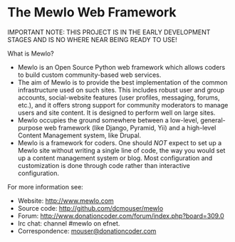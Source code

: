 The Mewlo Web Framework
=======================


IMPORTANT NOTE: THIS PROJECT IS IN THE EARLY DEVELOPMENT STAGES AND IS NO WHERE NEAR BEING READY TO USE!


What is Mewlo?

 * Mewlo is an Open Source Python web framework which allows coders to build custom community-based web services.
 * The aim of Mewlo is to provide the best implementation of the common infrastructure used on such sites.  This includes robust user and group accounts, social-website features (user profiles, messaging, forums, etc.), and it offers strong support for community moderators to manage users and site content.  It is designed to perform well on large sites.
 * Mewlo occupies the ground somewhere between a low-level, general-purpose web framework (like Django, Pyramid, Yii) and a high-level Content Management system, like Drupal.
 * Mewlo is a framework for coders. One should *NOT* expect to set up a Mewlo site without writing a single line of code, the way you would set up a content management system or blog.  Most configuration and customization is done through code rather than interactive configuration.



For more information see:

 * Website: http://www.mewlo.com
 * Source code: http://github.com/dcmouser/mewlo
 * Forum: http://www.donationcoder.com/forum/index.php?board=309.0
 * Irc chat: channel #mewlo on efnet.
 * Correspondence: mouser@donationcoder.com
